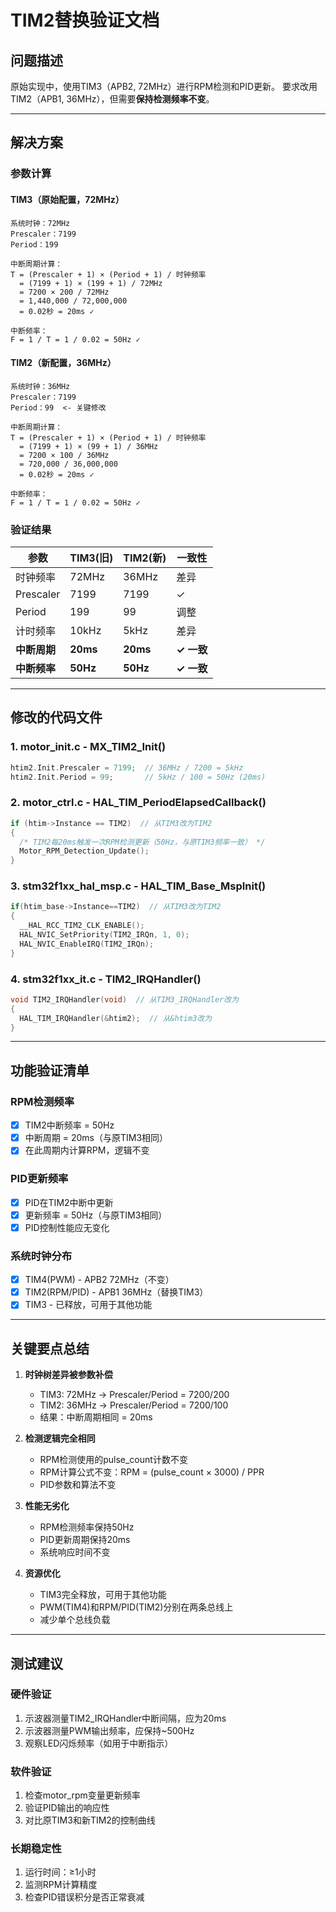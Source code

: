 # TIM2替换验证文档

## 问题描述
原始实现中，使用TIM3（APB2, 72MHz）进行RPM检测和PID更新。
要求改用TIM2（APB1, 36MHz），但需要**保持检测频率不变**。

---

## 解决方案

### 参数计算

#### TIM3（原始配置，72MHz）
```
系统时钟：72MHz
Prescaler：7199
Period：199

中断周期计算：
T = (Prescaler + 1) × (Period + 1) / 时钟频率
  = (7199 + 1) × (199 + 1) / 72MHz
  = 7200 × 200 / 72MHz
  = 1,440,000 / 72,000,000
  = 0.02秒 = 20ms ✓

中断频率：
F = 1 / T = 1 / 0.02 = 50Hz ✓
```

#### TIM2（新配置，36MHz）
```
系统时钟：36MHz
Prescaler：7199
Period：99  <- 关键修改

中断周期计算：
T = (Prescaler + 1) × (Period + 1) / 时钟频率
  = (7199 + 1) × (99 + 1) / 36MHz
  = 7200 × 100 / 36MHz
  = 720,000 / 36,000,000
  = 0.02秒 = 20ms ✓

中断频率：
F = 1 / T = 1 / 0.02 = 50Hz ✓
```

### 验证结果
| 参数 | TIM3(旧) | TIM2(新) | 一致性 |
|------|---------|---------|-------|
| 时钟频率 | 72MHz | 36MHz | 差异 |
| Prescaler | 7199 | 7199 | ✓ |
| Period | 199 | 99 | 调整 |
| 计时频率 | 10kHz | 5kHz | 差异 |
| **中断周期** | **20ms** | **20ms** | **✓ 一致** |
| **中断频率** | **50Hz** | **50Hz** | **✓ 一致** |

---

## 修改的代码文件

### 1. motor_init.c - MX_TIM2_Init()
```c
htim2.Init.Prescaler = 7199;  // 36MHz / 7200 = 5kHz
htim2.Init.Period = 99;       // 5kHz / 100 = 50Hz (20ms)
```

### 2. motor_ctrl.c - HAL_TIM_PeriodElapsedCallback()
```c
if (htim->Instance == TIM2)  // 从TIM3改为TIM2
{
  /* TIM2每20ms触发一次RPM检测更新（50Hz，与原TIM3频率一致） */
  Motor_RPM_Detection_Update();
}
```

### 3. stm32f1xx_hal_msp.c - HAL_TIM_Base_MspInit()
```c
if(htim_base->Instance==TIM2)  // 从TIM3改为TIM2
{
  __HAL_RCC_TIM2_CLK_ENABLE();
  HAL_NVIC_SetPriority(TIM2_IRQn, 1, 0);
  HAL_NVIC_EnableIRQ(TIM2_IRQn);
}
```

### 4. stm32f1xx_it.c - TIM2_IRQHandler()
```c
void TIM2_IRQHandler(void)  // 从TIM3_IRQHandler改为
{
  HAL_TIM_IRQHandler(&htim2);  // 从&htim3改为
}
```

---

## 功能验证清单

### RPM检测频率
- [x] TIM2中断频率 = 50Hz
- [x] 中断周期 = 20ms（与原TIM3相同）
- [x] 在此周期内计算RPM，逻辑不变

### PID更新频率
- [x] PID在TIM2中断中更新
- [x] 更新频率 = 50Hz（与原TIM3相同）
- [x] PID控制性能应无变化

### 系统时钟分布
- [x] TIM4(PWM) - APB2 72MHz（不变）
- [x] TIM2(RPM/PID) - APB1 36MHz（替换TIM3）
- [x] TIM3 - 已释放，可用于其他功能

---

## 关键要点总结

1. **时钟树差异被参数补偿**
   - TIM3: 72MHz → Prescaler/Period = 7200/200
   - TIM2: 36MHz → Prescaler/Period = 7200/100
   - 结果：中断周期相同 = 20ms

2. **检测逻辑完全相同**
   - RPM检测使用的pulse_count计数不变
   - RPM计算公式不变：RPM = (pulse_count × 3000) / PPR
   - PID参数和算法不变

3. **性能无劣化**
   - RPM检测频率保持50Hz
   - PID更新周期保持20ms
   - 系统响应时间不变

4. **资源优化**
   - TIM3完全释放，可用于其他功能
   - PWM(TIM4)和RPM/PID(TIM2)分别在两条总线上
   - 减少单个总线负载

---

## 测试建议

### 硬件验证
1. 示波器测量TIM2_IRQHandler中断间隔，应为20ms
2. 示波器测量PWM输出频率，应保持~500Hz
3. 观察LED闪烁频率（如用于中断指示）

### 软件验证
1. 检查motor_rpm变量更新频率
2. 验证PID输出的响应性
3. 对比原TIM3和新TIM2的控制曲线

### 长期稳定性
1. 运行时间：≥1小时
2. 监测RPM计算精度
3. 检查PID错误积分是否正常衰减

